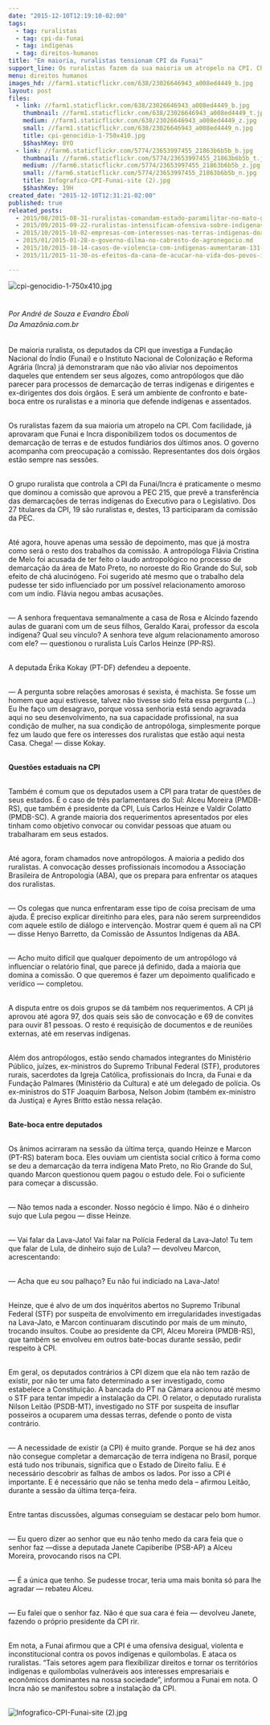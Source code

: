 ```yaml
---
date: "2015-12-10T12:19:10-02:00"
tags:
  - tag: ruralistas
  - tag: cpi-da-funai
  - tag: indígenas
  - tag: direitos-humanos
title: "Em maioria, ruralistas tensionam CPI da Funai"
support_line: Os ruralistas fazem da sua maioria um atropelo na CPI. Chegam ao cúmulo de acusarem antropóloga de  demarcar terra sob efeito de chá alucinógeno.
menu: direitos humanos
images_hd: //farm1.staticflickr.com/638/23026646943_a008ed4449_b.jpg
layout: post
files:
  - link: //farm1.staticflickr.com/638/23026646943_a008ed4449_b.jpg
    thumbnail: //farm1.staticflickr.com/638/23026646943_a008ed4449_t.jpg
    medium: //farm1.staticflickr.com/638/23026646943_a008ed4449_z.jpg
    small: //farm1.staticflickr.com/638/23026646943_a008ed4449_n.jpg
    title: cpi-genocidio-1-750x410.jpg
    $$hashKey: 0YO
  - link: //farm6.staticflickr.com/5774/23653997455_21863b6b5b_b.jpg
    thumbnail: //farm6.staticflickr.com/5774/23653997455_21863b6b5b_t.jpg
    medium: //farm6.staticflickr.com/5774/23653997455_21863b6b5b_z.jpg
    small: //farm6.staticflickr.com/5774/23653997455_21863b6b5b_n.jpg
    title: Infografico-CPI-Funai-site (2).jpg
    $$hashKey: 19H
created_date: "2015-12-10T12:31:21-02:00"
published: true
releated_posts:
  - 2015/08/2015-08-31-ruralistas-comandam-estado-paramilitar-no-mato-grosso-do-sul-afirma-cimi.md
  - 2015/09/2015-09-22-ruralistas-intensificam-ofensiva-sobre-indigenas-e-abrem-cpi-contra-o-cimi-no-ms.md
  - 2015/10/2015-10-02-empresas-com-interesses-nas-terras-indigenas-doaram-a-ruralistas-da-cpi-do-cimi.md
  - 2015/01/2015-01-28-o-governo-dilma-no-cabresto-do-agronegocio.md
  - 2015/10/2015-10-14-casos-de-violencia-com-indigenas-aumentaram-131-aponta-relatorio.md
  - 2015/11/2015-11-30-os-efeitos-da-cana-de-acucar-na-vida-dos-povos-indigenas-do-mato-grosso-do-sul.md

---
```

<p style="line-height: 20.8px;"><img alt="cpi-genocidio-1-750x410.jpg" src="//farm1.staticflickr.com/638/23026646943_a008ed4449_b.jpg" /></p>

<p style="line-height: 20.8px;"><br />
<em>Por Andr&eacute; de Souza e Evandro &Eacute;boli<br />
Da&nbsp;Amaz&ocirc;nia.com.br</em></p>

<p><br />
De maioria ruralista, os deputados da CPI que investiga a Funda&ccedil;&atilde;o Nacional do &Iacute;ndio (Funai) e o Instituto Nacional de Coloniza&ccedil;&atilde;o e Reforma Agr&aacute;ria (Incra) j&aacute; demonstraram que n&atilde;o v&atilde;o aliviar nos depoimentos daqueles que entendem ser seus algozes, como antrop&oacute;logos que d&atilde;o parecer para processos de demarca&ccedil;&atilde;o de terras ind&iacute;genas e dirigentes e ex-dirigentes dos dois &oacute;rg&atilde;os. E ser&aacute; um ambiente de confronto e bate-boca entre os ruralistas e a minoria que defende ind&iacute;genas e assentados.</p>

<p><br />
Os ruralistas fazem da sua maioria um atropelo na CPI. Com facilidade, j&aacute; aprovaram que Funai e Incra disponibilizem todos os documentos de demarca&ccedil;&atilde;o de terras e de estudos fundi&aacute;rios dos &uacute;ltimos anos. O governo acompanha com preocupa&ccedil;&atilde;o a comiss&atilde;o. Representantes dos dois &oacute;rg&atilde;os est&atilde;o sempre nas sess&otilde;es.</p>

<p><br />
O grupo ruralista que controla a CPI da Funai/Incra &eacute; praticamente o mesmo que dominou a comiss&atilde;o que aprovou a PEC 215, que prev&ecirc; a transfer&ecirc;ncia das demarca&ccedil;&otilde;es de terras ind&iacute;genas do Executivo para o Legislativo. Dos 27 titulares da CPI, 19 s&atilde;o ruralistas e, destes, 13 participaram da comiss&atilde;o da PEC.</p>

<p><br />
At&eacute; agora, houve apenas uma sess&atilde;o de depoimento, mas que j&aacute; mostra como ser&aacute; o resto dos trabalhos da comiss&atilde;o. A antrop&oacute;loga Fl&aacute;via Cristina de Melo foi acusada de ter feito o laudo antropol&oacute;gico no processo de demarca&ccedil;&atilde;o da &aacute;rea de Mato Preto, no noroeste do Rio Grande do Sul, sob efeito de ch&aacute; alucin&oacute;geno. Foi sugerido at&eacute; mesmo que o trabalho dela pudesse ter sido influenciado por um poss&iacute;vel relacionamento amoroso com um &iacute;ndio. Fl&aacute;via negou ambas acusa&ccedil;&otilde;es.</p>

<p><br />
&mdash; A senhora frequentava semanalmente a casa de Rosa e Alcindo fazendo aulas de guarani com um de seus filhos, Geraldo Karai, professor da escola ind&iacute;gena? Qual seu v&iacute;nculo? A senhora teve algum relacionamento amoroso com ele? &mdash; questionou o ruralista Lu&iacute;s Carlos Heinze (PP-RS).</p>

<p><br />
A deputada &Eacute;rika Kokay (PT-DF) defendeu a depoente.</p>

<p><br />
&mdash; A pergunta sobre rela&ccedil;&otilde;es amorosas &eacute; sexista, &eacute; machista. Se fosse um homem que aqui estivesse, talvez n&atilde;o tivesse sido feita essa pergunta (&hellip;) Eu lhe fa&ccedil;o um desagravo, porque vossa senhoria est&aacute; sendo agravada aqui no seu desenvolvimento, na sua capacidade profissional, na sua condi&ccedil;&atilde;o de mulher, na sua condi&ccedil;&atilde;o de antrop&oacute;loga, simplesmente porque fez um laudo que fere os interesses dos ruralistas que est&atilde;o aqui nesta Casa. Chega! &mdash; disse Kokay.</p>

<p><br />
<strong>Quest&otilde;es estaduais na CPI</strong></p>

<p><br />
Tamb&eacute;m &eacute; comum que os deputados usem a CPI para tratar de quest&otilde;es de seus estados. &Eacute; o caso de tr&ecirc;s parlamentares do Sul: Alceu Moreira (PMDB-RS), que tamb&eacute;m &eacute; presidente da CPI, Lu&iacute;s Carlos Heinze e Valdir Colatto (PMDB-SC). A grande maioria dos requerimentos apresentados por eles tinham como objetivo convocar ou convidar pessoas que atuam ou trabalharam em seus estados.</p>

<p><br />
At&eacute; agora, foram chamados nove antrop&oacute;logos. A maioria a pedido dos ruralistas. A convoca&ccedil;&atilde;o desses profissionais incomodou a Associa&ccedil;&atilde;o Brasileira de Antropologia (ABA), que os prepara para enfrentar os ataques dos ruralistas.</p>

<p><br />
&mdash; Os colegas que nunca enfrentaram esse tipo de coisa precisam de uma ajuda. &Eacute; preciso explicar direitinho para eles, para n&atilde;o serem surpreendidos com aquele estilo de di&aacute;logo e interven&ccedil;&atilde;o. Mostrar quem &eacute; quem ali na CPI &mdash; disse Henyo Barretto, da Comiss&atilde;o de Assuntos Ind&iacute;genas da ABA.</p>

<p><br />
&mdash; Acho muito dif&iacute;cil que qualquer depoimento de um antrop&oacute;logo v&aacute; influenciar o relat&oacute;rio final, que parece j&aacute; definido, dada a maioria que domina a comiss&atilde;o. O que queremos &eacute; fazer um depoimento qualificado e ver&iacute;dico &mdash; completou.</p>

<p><br />
A disputa entre os dois grupos se d&aacute; tamb&eacute;m nos requerimentos. A CPI j&aacute; aprovou at&eacute; agora 97, dos quais seis s&atilde;o de convoca&ccedil;&atilde;o e 69 de convites para ouvir 81 pessoas. O resto &eacute; requisi&ccedil;&atilde;o de documentos e de reuni&otilde;es externas, at&eacute; em reservas ind&iacute;genas.</p>

<p><br />
Al&eacute;m dos antrop&oacute;logos, est&atilde;o sendo chamados integrantes do Minist&eacute;rio P&uacute;blico, ju&iacute;zes, ex-ministros do Supremo Tribunal Federal (STF), produtores rurais, sacerdotes da Igreja Cat&oacute;lica, profissionais do Incra, da Funai e da Funda&ccedil;&atilde;o Palmares (Minist&eacute;rio da Cultura) e at&eacute; um delegado de pol&iacute;cia. Os ex-ministros do STF Joaquim Barbosa, Nelson Jobim (tamb&eacute;m ex-ministro da Justi&ccedil;a) e Ayres Britto est&atilde;o nessa rela&ccedil;&atilde;o.</p>

<p><br />
<strong>Bate-boca entre deputados</strong></p>

<p><br />
Os &acirc;nimos acirraram na sess&atilde;o da &uacute;ltima ter&ccedil;a, quando Heinze e Marcon (PT-RS) bateram boca. Eles ouviam um cientista social cr&iacute;tico &agrave; forma como se deu a demarca&ccedil;&atilde;o da terra ind&iacute;gena Mato Preto, no Rio Grande do Sul, quando Marcon questionou quem pagou o estudo dele. Foi o suficiente para come&ccedil;ar a discuss&atilde;o.</p>

<p><br />
&mdash; N&atilde;o temos nada a esconder. Nosso neg&oacute;cio &eacute; limpo. N&atilde;o &eacute; o dinheiro sujo que Lula pegou &mdash; disse Heinze.</p>

<p><br />
&mdash; Vai falar da Lava-Jato! Vai falar na Pol&iacute;cia Federal da Lava-Jato! Tu tem que falar de Lula, de dinheiro sujo de Lula? &mdash; devolveu Marcon, acrescentando:</p>

<p><br />
&mdash; Acha que eu sou palha&ccedil;o? Eu n&atilde;o fui indiciado na Lava-Jato!</p>

<p><br />
Heinze, que &eacute; alvo de um dos inqu&eacute;ritos abertos no Supremo Tribunal Federal (STF) por suspeita de envolvimento em irregularidades investigadas na Lava-Jato, e Marcon continuaram discutindo por mais de um minuto, trocando insultos. Coube ao presidente da CPI, Alceu Moreira (PMDB-RS), que tamb&eacute;m se envolveu em outros bate-bocas durante sess&atilde;o, pedir respeito &agrave; CPI.</p>

<p><br />
Em geral, os deputados contr&aacute;rios &agrave; CPI dizem que ela n&atilde;o tem raz&atilde;o de existir, por n&atilde;o ter uma fato determinado a ser investigado, como estabelece a Constitui&ccedil;&atilde;o. A bancada do PT na C&acirc;mara acionou at&eacute; mesmo o STF para tentar impedir a instala&ccedil;&atilde;o da CPI. O relator, o deputado ruralista Nilson Leit&atilde;o (PSDB-MT), investigado no STF por suspeita de insuflar posseiros a ocuparem uma dessas terras, defende o ponto de vista contr&aacute;rio.</p>

<p><br />
&mdash; A necessidade de existir (a CPI) &eacute; muito grande. Porque se h&aacute; dez anos n&atilde;o consegue completar a demarca&ccedil;&atilde;o de terra ind&iacute;gena no Brasil, porque est&aacute; tudo nos tribunais, significa que o Estado de Direito faliu. E &eacute; necess&aacute;rio descobrir as falhas de ambos os lados. Por isso a CPI &eacute; importante. E &eacute; necess&aacute;rio que n&atilde;o se tenha medo dela &ndash; afirmou Leit&atilde;o, durante a sess&atilde;o da &uacute;ltima ter&ccedil;a-feira.</p>

<p><br />
Entre tantas discuss&otilde;es, algumas conseguiam se destacar pelo bom humor.</p>

<p><br />
&mdash; Eu quero dizer ao senhor que eu n&atilde;o tenho medo da cara feia que o senhor faz &mdash;disse a deputada Janete Capiberibe (PSB-AP) a Alceu Moreira, provocando risos na CPI.</p>

<p><br />
&mdash; &Eacute; a &uacute;nica que tenho. Se pudesse trocar, teria uma mais bonita s&oacute; para lhe agradar &mdash; rebateu Alceu.</p>

<p><br />
&mdash; Eu falei que o senhor faz. N&atilde;o &eacute; que sua cara &eacute; feia &mdash; devolveu Janete, fazendo o pr&oacute;prio presidente da CPI rir.</p>

<p><br />
Em nota, a Funai afirmou que a CPI &eacute; uma ofensiva desigual, violenta e inconstitucional contra os povos ind&iacute;genas e quilombolas. E ataca os ruralistas. &ldquo;Tais setores agem para flexibilizar direitos e tornar os territ&oacute;rios ind&iacute;genas e quilombolas vulner&aacute;veis aos interesses empresariais e econ&ocirc;micos dominantes na nossa sociedade&rdquo;, informou a Funai em nota. O Incra n&atilde;o se manifestou sobre a instala&ccedil;&atilde;o da CPI.<br />
&nbsp;</p>

<p><img alt="Infografico-CPI-Funai-site (2).jpg" src="//farm6.staticflickr.com/5774/23653997455_21863b6b5b_b.jpg" /></p>
